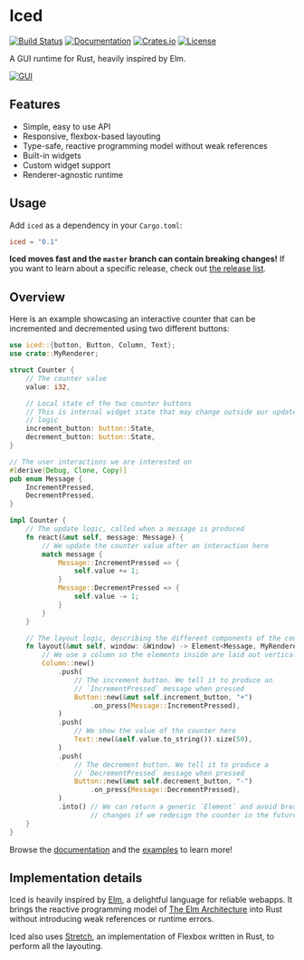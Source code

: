 # Iced

[![Build Status](https://travis-ci.org/hecrj/iced.svg?branch=master)](https://travis-ci.org/hecrj/iced)
[![Documentation](https://docs.rs/iced/badge.svg)](https://docs.rs/iced)
[![Crates.io](https://img.shields.io/crates/v/iced.svg)](https://crates.io/crates/iced)
[![License](https://img.shields.io/crates/l/iced.svg)](https://github.com/hecrj/iced/blob/master/LICENSE)

A GUI runtime for Rust, heavily inspired by Elm.

[![GUI][gui_gif]][gui_gfycat]

[gui_gif]: https://thumbs.gfycat.com/GloomyWeakHammerheadshark-small.gif
[gui_gfycat]: https://gfycat.com/gloomyweakhammerheadshark

## Features
  * Simple, easy to use API
  * Responsive, flexbox-based layouting
  * Type-safe, reactive programming model without weak references
  * Built-in widgets
  * Custom widget support
  * Renderer-agnostic runtime

## Usage
Add `iced` as a dependency in your `Cargo.toml`:

```toml
iced = "0.1"
```

__Iced moves fast and the `master` branch can contain breaking changes!__ If
you want to learn about a specific release, check out [the release list].

[the release list]: https://github.com/hecrj/iced/releases

## Overview
Here is an example showcasing an interactive counter that can be incremented and
decremented using two different buttons:

```rust
use iced::{button, Button, Column, Text};
use crate::MyRenderer;

struct Counter {
    // The counter value
    value: i32,

    // Local state of the two counter buttons
    // This is internal widget state that may change outside our update
    // logic
    increment_button: button::State,
    decrement_button: button::State,
}

// The user interactions we are interested on
#[derive(Debug, Clone, Copy)]
pub enum Message {
    IncrementPressed,
    DecrementPressed,
}

impl Counter {
    // The update logic, called when a message is produced
    fn react(&mut self, message: Message) {
        // We update the counter value after an interaction here
        match message {
            Message::IncrementPressed => {
                self.value += 1;
            }
            Message::DecrementPressed => {
                self.value -= 1;
            }
        }
    }

    // The layout logic, describing the different components of the counter
    fn layout(&mut self, window: &Window) -> Element<Message, MyRenderer> {
        // We use a column so the elements inside are laid out vertically
        Column::new()
            .push(
                // The increment button. We tell it to produce an
                // `IncrementPressed` message when pressed
                Button::new(&mut self.increment_button, "+")
                    .on_press(Message::IncrementPressed),
            )
            .push(
                // We show the value of the counter here
                Text::new(&self.value.to_string()).size(50),
            )
            .push(
                // The decrement button. We tell it to produce a
                // `DecrementPressed` message when pressed
                Button::new(&mut self.decrement_button, "-")
                    .on_press(Message::DecrementPressed),
            )
            .into() // We can return a generic `Element` and avoid breaking
                    // changes if we redesign the counter in the future.
    }
}
```

Browse the [documentation] and the [examples] to learn more!

[documentation]: https://docs.rs/iced
[examples]: https://github.com/hecrj/iced/tree/master/examples

## Implementation details
Iced is heavily inspired by [Elm], a delightful language for reliable webapps.
It brings the reactive programming model of [The Elm Architecture] into Rust
without introducing weak references or runtime errors.

Iced also uses [Stretch], an implementation of Flexbox written in Rust, to
perform all the layouting.

[Elm]: https://elm-lang.org/
[The Elm Architecture]: https://guide.elm-lang.org/architecture/
[Stretch]: https://github.com/vislyhq/stretch

